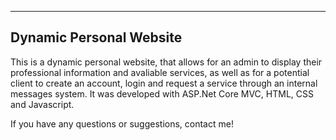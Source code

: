 ---------------------------------

Dynamic Personal Website
---------------------------------

This is a dynamic personal website, that allows for an admin to display their professional information and avaliable services, as well as for a potential client to create 
an account, login and request a service through an internal messages system.
It was developed with ASP.Net Core MVC, HTML, CSS and Javascript.

If you have any questions or suggestions, contact me!

